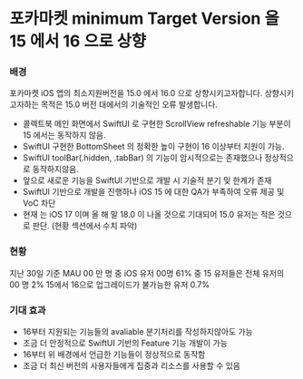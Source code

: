 # 포카마켓 minimum Target Version 을 15 에서 16 으로 상향

### 배경
포카마켓 iOS 앱의 최소지원버전을 15.0 에서 16.0 으로 상향시키고자합니다.
상향시키고자하는 목적은 15.0 버전 대에서의 기술적인 오류 발생합니다. 
- 콜렉트북 메인 화면에서 SwiftUI 로 구현한 ScrollView refreshable 기능 부분이 15 에서는 동작하지 않음.
- SwiftUI 구현한 BottomSheet 의 정확한 높이 구현이 16 이상부터 지원이 가능.
- SwiftUI toolBar(.hidden, .tabBar) 의 기능이 암시적으로는 존재했으나 정상적으로 동작하지않음.
- 앞으로 새로운 기능을 SwiftUI 기반으로 개발 시 기술적 분기 및 한계가 존재
- SwiftUI 기반으로 개발을 진행하나 iOS 15 에 대한 QA가 부족하여 오류 제공 및 VoC 차단
- 현재 는 iOS 17 이며 올 해 말 18.0 이 나올 것으로 기대되어 15.0 유저는 적은 것으로 판단. (현황 섹션에서 수치 파악)
 
### 현황
지난 30일 기준
MAU 00 만 명 중 iOS 유저 00명 61% 중
15 유저들은 전체 유저의 00 명 2%
15에서 16으로 업그레이드가 불가능한 유저 0.7%

### 기대 효과

- 16부터 지원되는 기능들의 avaliable 분기처리를 작성하지않아도 가능
- 조금 더 안정적으로 SwiftUI 기반의 Feature 기능 개발이 가능
- 16부터 위 배경에서 언급한 기능들이 정상적으로 동작함
- 조금 더 최신 버전의 사용자들에게 집중과 리소스를 사용할 수 있음
